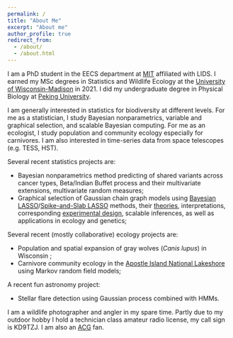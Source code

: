 ```yaml
---
permalink: /
title: "About Me"
excerpt: "About me"
author_profile: true
redirect_from:
  - /about/
  - /about.html
---
```


I am a PhD student in the EECS department at [MIT](https://web.mit.edu/) affiliated with LIDS. I earned my MSc degrees in Statistics and Wildlife Ecology at the [University of Wisconsin-Madison](https://www.wisc.edu/) in 2021. I did my undergraduate degree in Physical Biology at [Peking University](http://english.pku.edu.cn). 

I am generally interested in statistics for biodiversity at different levels. For me as a statistician, I study Bayesian nonparametrics, variable and graphical selection, and scalable Bayesian computing. For me as an ecologist, I study population and community ecology especially for carnivores. I am also interested in time-series data from space telescopes (e.g. TESS, HST).  

Several recent statistics projects are:

- Bayesian nonparametrics method predicting of shared variants across cancer types, Beta/Indian Buffet process and their multivariate extensions, multivariate random measures;
- Graphical selection of Gaussian chain graph models using [Bayesian LASSO](https://arxiv.org/abs/2012.08397)/[Spike-and-Slab LASSO](https://arxiv.org/abs/2207.07020) methods, their [theories](https://arxiv.org/abs/2209.04389), interpretations, corresponding [experimental design](https://arxiv.org/abs/2107.01306), scalable inferences, as well as applications in ecology and genetics;

Several recent (mostly collaborative) ecology projects are:

- Population and spatial expansion of gray wolves (*Canis lupus*) in Wisconsin ; 
- Carnivore community ecology in the [Apostle Island National Lakeshore](https://www.google.com/maps/place/Apostle+Islands/@47.0153533,-90.8540994,11z/data=!3m1!4b1!4m5!3m4!1s0x52a8f887c4797d43:0x8009ed773211222d!8m2!3d47.0027301!4d-90.6908353) using Markov random field models;

A recent fun astronomy project:

- Stellar flare detection using Gaussian process combined with HMMs. 


I am a wildlife photographer and angler in my spare time. Partly due to my outdoor hobby I hold a technician class amateur radio license, my call sign is KD9TZJ. I am also an [ACG](https://en.wikipedia.org/wiki/ACG_(subculture)) fan. 
